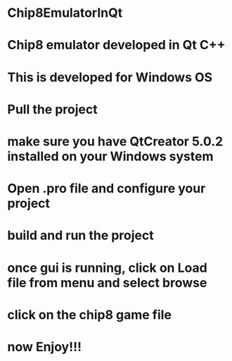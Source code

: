 # Chip8EmulatorInQt
# Chip8 emulator developed in Qt C++
# This is developed for Windows OS
# Pull the project
# make sure you have QtCreator 5.0.2 installed on your Windows system
# Open .pro file and configure your project
# build and run the project
# once gui is running, click on Load file from menu and select browse
# click on the chip8 game file 
# now Enjoy!!!


